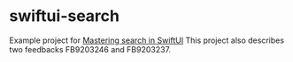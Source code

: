 # swiftui-search
Example project for [Mastering search in SwiftUI](https://swiftwithmajid.com/2021/06/23/mastering-search-in-swiftui/)
This project also describes two feedbacks FB9203246 and FB9203237.
